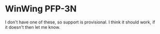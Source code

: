 ﻿# WinWing PFP-3N

I don't have one of these, so support is provisional. I think it should work,
if it doesn't then let me know.
